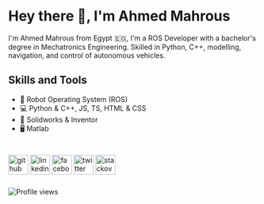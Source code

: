 

# Hey there 👋, I'm Ahmed Mahrous

I'm Ahmed Mahrous from Egypt 🇪🇬, I'm a ROS Developer with a bachelor's degree in Mechatronics Engineering. Skilled in Python, C++, modelling, navigation, and control of autonomous vehicles.

## Skills and Tools
- 🤖 Robot Operating System (ROS)
- 💻 Python & C++, JS, TS, HTML & CSS
- 🔳 Solidworks & Inventor 
- 🖥️ Matlab

#
[<img src='https://cdn.jsdelivr.net/npm/simple-icons@3.0.1/icons/github.svg' alt='github' height='40'>](https://github.com/AMahrous)  [<img src='https://cdn.jsdelivr.net/npm/simple-icons@3.0.1/icons/linkedin.svg' alt='linkedin' height='40'>](https://www.linkedin.com/in/ahmed-mahrous-396079129/)  [<img src='https://cdn.jsdelivr.net/npm/simple-icons@3.0.1/icons/facebook.svg' alt='facebook' height='40'>](https://www.facebook.com/ahmed.mahrous.58152)  [<img src='https://cdn.jsdelivr.net/npm/simple-icons@3.0.1/icons/twitter.svg' alt='twitter' height='40'>](https://twitter.com/amahrous10)  [<img src='https://cdn.jsdelivr.net/npm/simple-icons@3.0.1/icons/stackoverflow.svg' alt='stackoverflow' height='40'>](https://stackoverflow.com/users/16568605/ahmed-mahrous)  

###
![Profile views](https://gpvc.arturio.dev/AMahrous)
